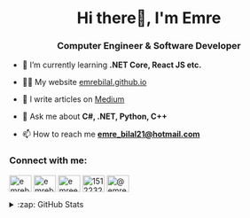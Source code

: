 <h1 align="center">Hi there👋, I'm Emre</h1>
<h3 align="center">Computer Engineer & Software Developer</h3>

- 🌱 I’m currently learning **.NET Core, React JS etc.**

- 👨‍💻 My website [emrebilal.github.io](https://emrebilal.github.io)

- 📝 I write articles on [Medium](https://medium.com/@emrebilal)

- 💬 Ask me about **C#, .NET, Python, C++**

- 📫 How to reach me **emre_bilal21@hotmail.com**

<h3 align="left">Connect with me:</h3>
<p align="left">
<a href="https://linkedin.com/in/emrebilal21" target="blank"><img align="center" src="https://cdn.jsdelivr.net/npm/simple-icons@3.0.1/icons/linkedin.svg" alt="emrebilal21" height="30" width="40" /></a>
<a href="https://twitter.com/emrebilall" target="blank"><img align="center" src="https://cdn.jsdelivr.net/npm/simple-icons@3.0.1/icons/twitter.svg" alt="emrebilall" height="30" width="40" /></a>
<a href="https://instagram.com/emreebilall" target="blank"><img align="center" src="https://cdn.jsdelivr.net/npm/simple-icons@3.0.1/icons/instagram.svg" alt="emreebilall" height="30" width="40" /></a>
<a href="https://stackoverflow.com/users/15122324" target="blank"><img align="center" src="https://cdn.jsdelivr.net/npm/simple-icons@3.0.1/icons/stackoverflow.svg" alt="15122324" height="30" width="40" /></a>
<a href="https://medium.com/@emrebilal" target="blank"><img align="center" src="https://cdn.jsdelivr.net/npm/simple-icons@3.0.1/icons/medium.svg" alt="@emrebilal" height="30" width="40" /></a>
</p>

<details>
  <summary>:zap: GitHub Stats</summary>
  <img align="left" alt="Emre's GitHub Stats" src="https://github-readme-stats.vercel.app/api?username=emrebilal&show_icons=true&hide_border=true&theme=dark" />
</details>
